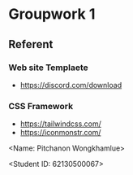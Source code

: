 # Groupwork 1 
## Referent  
### Web site Templaete 
- https://discord.com/download
### CSS Framework 
- https://tailwindcss.com/ 
- https://iconmonstr.com/

<Name: Pitchanon Wongkhamlue> 

<Student ID: 62130500067>
